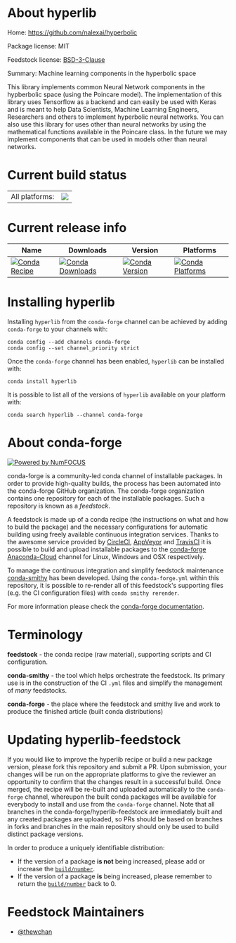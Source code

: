 About hyperlib
==============

Home: https://github.com/nalexai/hyperbolic

Package license: MIT

Feedstock license: [BSD-3-Clause](https://github.com/conda-forge/hyperlib-feedstock/blob/master/LICENSE.txt)

Summary: Machine learning components in the hyperbolic space

This library implements common Neural Network components in the hypberbolic
 space (using the Poincare model). The implementation of this library uses
 Tensorflow as a backend and can easily be used with Keras and is meant to
 help Data Scientists, Machine Learning Engineers, Researchers and others to
 implement hyperbolic neural networks. You can also use this library for
 uses other than neural networks by using the mathematical functions
 available in the Poincare class. In the future we may implement components
 that can be used in models other than neural networks.


Current build status
====================


<table><tr><td>All platforms:</td>
    <td>
      <a href="https://dev.azure.com/conda-forge/feedstock-builds/_build/latest?definitionId=13274&branchName=master">
        <img src="https://dev.azure.com/conda-forge/feedstock-builds/_apis/build/status/hyperlib-feedstock?branchName=master">
      </a>
    </td>
  </tr>
</table>

Current release info
====================

| Name | Downloads | Version | Platforms |
| --- | --- | --- | --- |
| [![Conda Recipe](https://img.shields.io/badge/recipe-hyperlib-green.svg)](https://anaconda.org/conda-forge/hyperlib) | [![Conda Downloads](https://img.shields.io/conda/dn/conda-forge/hyperlib.svg)](https://anaconda.org/conda-forge/hyperlib) | [![Conda Version](https://img.shields.io/conda/vn/conda-forge/hyperlib.svg)](https://anaconda.org/conda-forge/hyperlib) | [![Conda Platforms](https://img.shields.io/conda/pn/conda-forge/hyperlib.svg)](https://anaconda.org/conda-forge/hyperlib) |

Installing hyperlib
===================

Installing `hyperlib` from the `conda-forge` channel can be achieved by adding `conda-forge` to your channels with:

```
conda config --add channels conda-forge
conda config --set channel_priority strict
```

Once the `conda-forge` channel has been enabled, `hyperlib` can be installed with:

```
conda install hyperlib
```

It is possible to list all of the versions of `hyperlib` available on your platform with:

```
conda search hyperlib --channel conda-forge
```


About conda-forge
=================

[![Powered by
NumFOCUS](https://img.shields.io/badge/powered%20by-NumFOCUS-orange.svg?style=flat&colorA=E1523D&colorB=007D8A)](https://numfocus.org)

conda-forge is a community-led conda channel of installable packages.
In order to provide high-quality builds, the process has been automated into the
conda-forge GitHub organization. The conda-forge organization contains one repository
for each of the installable packages. Such a repository is known as a *feedstock*.

A feedstock is made up of a conda recipe (the instructions on what and how to build
the package) and the necessary configurations for automatic building using freely
available continuous integration services. Thanks to the awesome service provided by
[CircleCI](https://circleci.com/), [AppVeyor](https://www.appveyor.com/)
and [TravisCI](https://travis-ci.com/) it is possible to build and upload installable
packages to the [conda-forge](https://anaconda.org/conda-forge)
[Anaconda-Cloud](https://anaconda.org/) channel for Linux, Windows and OSX respectively.

To manage the continuous integration and simplify feedstock maintenance
[conda-smithy](https://github.com/conda-forge/conda-smithy) has been developed.
Using the ``conda-forge.yml`` within this repository, it is possible to re-render all of
this feedstock's supporting files (e.g. the CI configuration files) with ``conda smithy rerender``.

For more information please check the [conda-forge documentation](https://conda-forge.org/docs/).

Terminology
===========

**feedstock** - the conda recipe (raw material), supporting scripts and CI configuration.

**conda-smithy** - the tool which helps orchestrate the feedstock.
                   Its primary use is in the construction of the CI ``.yml`` files
                   and simplify the management of *many* feedstocks.

**conda-forge** - the place where the feedstock and smithy live and work to
                  produce the finished article (built conda distributions)


Updating hyperlib-feedstock
===========================

If you would like to improve the hyperlib recipe or build a new
package version, please fork this repository and submit a PR. Upon submission,
your changes will be run on the appropriate platforms to give the reviewer an
opportunity to confirm that the changes result in a successful build. Once
merged, the recipe will be re-built and uploaded automatically to the
`conda-forge` channel, whereupon the built conda packages will be available for
everybody to install and use from the `conda-forge` channel.
Note that all branches in the conda-forge/hyperlib-feedstock are
immediately built and any created packages are uploaded, so PRs should be based
on branches in forks and branches in the main repository should only be used to
build distinct package versions.

In order to produce a uniquely identifiable distribution:
 * If the version of a package **is not** being increased, please add or increase
   the [``build/number``](https://docs.conda.io/projects/conda-build/en/latest/resources/define-metadata.html#build-number-and-string).
 * If the version of a package **is** being increased, please remember to return
   the [``build/number``](https://docs.conda.io/projects/conda-build/en/latest/resources/define-metadata.html#build-number-and-string)
   back to 0.

Feedstock Maintainers
=====================

* [@thewchan](https://github.com/thewchan/)

